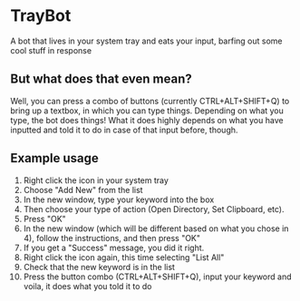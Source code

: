 # TrayBot
A bot that lives in your system tray and eats your input, barfing out some cool stuff in response

## But what does that even mean?
Well, you can press a combo of buttons (currently CTRL+ALT+SHIFT+Q) to bring up a textbox, in which you can type things. Depending on what you type, the bot does things!
What it does highly depends on what you have inputted and told it to do in case of that input before, though.

## Example usage
1. Right click the icon in your system tray
2. Choose "Add New" from the list
3. In the new window, type your keyword into the box
4. Then choose your type of action (Open Directory, Set Clipboard, etc).
5. Press "OK"
6. In the new window (which will be different based on what you chose in 4), follow the instructions, and then press "OK"
7. If you get a "Success" message, you did it right.
8. Right click the icon again, this time selecting "List All"
9. Check that the new keyword is in the list
10. Press the button combo (CTRL+ALT+SHIFT+Q), input your keyword and voila, it does what you told it to do

